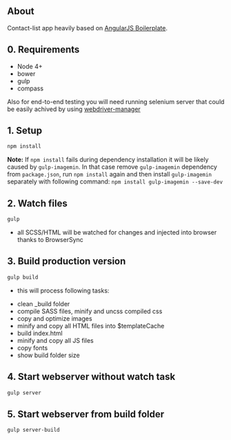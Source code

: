 ## About

Contact-list app heavily based on [AngularJS Boilerplate](https://github.com/jbutko/AngularJS-Boilerplate).

## 0. Requirements
- Node 4+
- bower
- gulp
- compass

Also for end-to-end testing you will need running selenium server that could be easily achived by using [webdriver-manager](https://www.npmjs.com/package/webdriver-manager)

## 1. Setup
```bash
npm install
```

**Note:** If `npm install` fails during dependency installation it will be likely caused by `gulp-imagemin`. In that case remove `gulp-imagemin` dependency from `package.json`, run `npm install` again and then install `gulp-imagemin` separately with following command: `npm install gulp-imagemin --save-dev`

## 2. Watch files
```bash
gulp
```
- all SCSS/HTML will be watched for changes and injected into browser thanks to BrowserSync

## 3. Build production version
```bash
gulp build
```
- this will process following tasks:
* clean _build folder
* compile SASS files, minify and uncss compiled css
* copy and optimize images
* minify and copy all HTML files into $templateCache
* build index.html
* minify and copy all JS files
* copy fonts
* show build folder size

## 4. Start webserver without watch task
```bash
gulp server
```

## 5. Start webserver from build folder
```bash
gulp server-build
```
